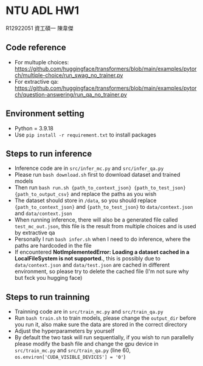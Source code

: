 # NTU ADL HW1
R12922051 資工碩一 陳韋傑

## Code reference
 - For multuple choices: https://github.com/huggingface/transformers/blob/main/examples/pytorch/multiple-choice/run_swag_no_trainer.py
 - For extractive qa: https://github.com/huggingface/transformers/blob/main/examples/pytorch/question-answering/run_qa_no_trainer.py

## Environment setting
- Python = 3.9.18
- Use `pip install -r requirement.txt` to install packages

## Steps to run inference
- Inference code are in `src/infer_mc.py` and `src/infer_qa.py`
- Please run `bash download.sh` first to download dataset and trained models
- Then run `bash run.sh {path_to_context_json} {path_to_test_json} {path_to_output_csv}` and replace the paths as you wish
- The dataset should store in `/data`, so you should replace `{path_to_context_json}` and `{path_to_test_json}` to `data/context.json` and `data/context.json`
- When running inference, there will also be a generated file called `test_mc_out.json`, this file is the result from multiple choices and is used by extractive qa
- Personally I run `bash infer.sh` when I need to do inference, where the paths are hardcoded in the file
- If encountered **NotImplementedError: Loading a dataset cached in a LocalFileSystem is not supported.**, this is possibly due to `data/context.json` and `data/test.json` are cached in different environment, so please try to delete the cached file (I'm not sure why but fxck you hugging face)

## Steps to run trainning
- Trainning code are in `src/train_mc.py` and `src/train_qa.py`
- Run `bash train.sh` to train models, please change the `output_dir` before you run it, also make sure the data are stored in the correct directory
- Adjust the hyperparameters by yourself
- By default the two task will run sequentially, if you wish to run parallelly please modify the bash file and change the gpu device in `src/train_mc.py` and `src/train_qa.py` (line 60, `os.environ['CUDA_VISIBLE_DEVICES'] = '0'`) 
